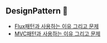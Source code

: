 

## DesignPattern 🎨
- [Flux패턴과 사용하는 이유 그리고 문제](https://github.com/BaikSeungJeon/Interview/blob/main/DesignPattern/Flux%20%ED%8C%A8%ED%84%B4.md)
- [MVC패턴과 사용하는 이유 그리고 문제](https://github.com/BaikSeungJeon/Interview/blob/main/DesignPattern/mvc%ED%8C%A8%ED%84%B4.md)
